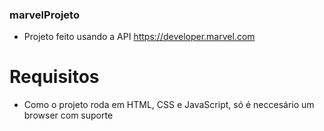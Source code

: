 ### marvelProjeto

- Projeto feito usando a API https://developer.marvel.com

# Requisitos 
- Como o projeto roda em HTML, CSS e JavaScript, só é neccesário um browser com suporte

